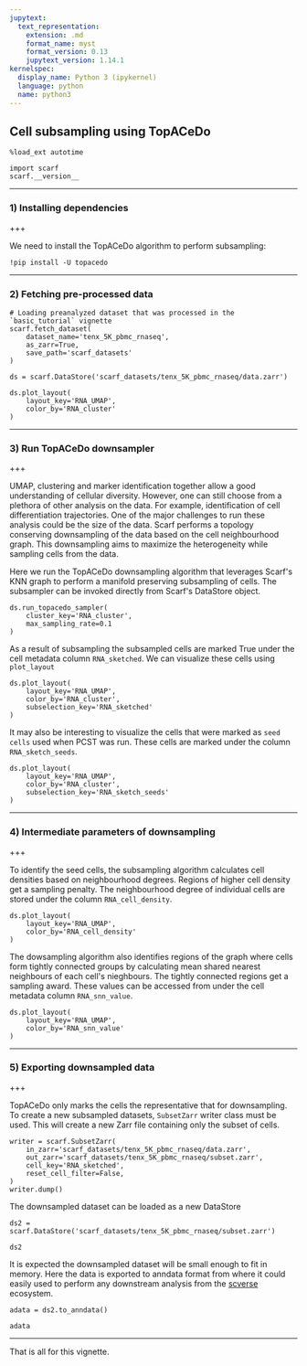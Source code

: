 ```yaml
---
jupytext:
  text_representation:
    extension: .md
    format_name: myst
    format_version: 0.13
    jupytext_version: 1.14.1
kernelspec:
  display_name: Python 3 (ipykernel)
  language: python
  name: python3
---
```


## Cell subsampling using TopACeDo

```{code-cell} ipython3
%load_ext autotime

import scarf
scarf.__version__
```

---
### 1) Installing dependencies

+++

We need to install the TopACeDo algorithm to perform subsampling:

```{code-cell} ipython3
!pip install -U topacedo
```

---
### 2) Fetching pre-processed data

```{code-cell} ipython3
# Loading preanalyzed dataset that was processed in the `basic_tutorial` vignette
scarf.fetch_dataset(
    dataset_name='tenx_5K_pbmc_rnaseq',
    as_zarr=True, 
    save_path='scarf_datasets'
)
```

```{code-cell} ipython3
ds = scarf.DataStore('scarf_datasets/tenx_5K_pbmc_rnaseq/data.zarr')

ds.plot_layout(
    layout_key='RNA_UMAP',
    color_by='RNA_cluster'
)
```

---
### 3) Run TopACeDo downsampler

+++

UMAP, clustering and marker identification together allow a good understanding of cellular diversity. However, one can still choose from a plethora of other analysis on the data. For example, identification of cell differentiation trajectories. One of the major challenges to run these analysis could be the size of the data. Scarf performs a topology conserving downsampling of the data based on the cell neighbourhood graph. This downsampling aims to maximize the heterogeneity while sampling cells from the data.

Here we run the TopACeDo downsampling algorithm that leverages Scarf's KNN graph to perform a manifold preserving subsampling of cells. The subsampler can be invoked directly from Scarf's DataStore object.

```{code-cell} ipython3
ds.run_topacedo_sampler(
    cluster_key='RNA_cluster',
    max_sampling_rate=0.1
)
```

As a result of subsampling the subsampled cells are marked True under the cell metadata column `RNA_sketched`. We can visualize these cells using `plot_layout`

```{code-cell} ipython3
ds.plot_layout(
    layout_key='RNA_UMAP',
    color_by='RNA_cluster',
    subselection_key='RNA_sketched'
)
```

It may also be interesting to visualize the cells that were marked as `seed cells` used when PCST was run. These cells are marked under the column `RNA_sketch_seeds`.

```{code-cell} ipython3
ds.plot_layout(
    layout_key='RNA_UMAP',
    color_by='RNA_cluster', 
    subselection_key='RNA_sketch_seeds'
)
```

---
### 4) Intermediate parameters of downsampling

+++

To identify the seed cells, the subsampling algorithm calculates cell densities based on neighbourhood degrees. Regions of higher cell density get a sampling penalty. The neighbourhood degree of individual cells are stored under the column `RNA_cell_density`.

```{code-cell} ipython3
ds.plot_layout(
    layout_key='RNA_UMAP',
    color_by='RNA_cell_density'
)
```

The dowsampling algorithm also identifies regions of the graph where cells form tightly connected groups by calculating mean shared nearest neighbours of each cell's nieghbours. The tightly connected regions get a sampling award. These values can be accessed from under the cell metadata column `RNA_snn_value`.

```{code-cell} ipython3
ds.plot_layout(
    layout_key='RNA_UMAP',
    color_by='RNA_snn_value'
)
```

---
### 5) Exporting downsampled data

+++

TopACeDo only marks the cells the representative that for downsampling. To create a new subsampled datasets, `SubsetZarr` writer class must be used. This will create a new Zarr file containing only the subset of cells.

```{code-cell} ipython3
writer = scarf.SubsetZarr(
    in_zarr='scarf_datasets/tenx_5K_pbmc_rnaseq/data.zarr',
    out_zarr='scarf_datasets/tenx_5K_pbmc_rnaseq/subset.zarr',
    cell_key='RNA_sketched',
    reset_cell_filter=False,
)
writer.dump()
```

The downsampled dataset can be loaded as a new DataStore

```{code-cell} ipython3
ds2 = scarf.DataStore('scarf_datasets/tenx_5K_pbmc_rnaseq/subset.zarr')
```

```{code-cell} ipython3
ds2
```

It is expected the downsampled dataset will be small enough to fit in memory. Here the data is exported to  anndata format from where it could easily used to perform any downstream analysis from the [scverse](https://scverse.org/) ecosystem.

```{code-cell} ipython3
adata = ds2.to_anndata()
```

```{code-cell} ipython3
adata
```

---
That is all for this vignette.
